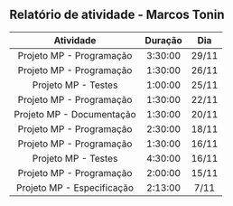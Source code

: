 
## Relatório de atividade - Marcos Tonin


Atividade  | Duração   | Dia   
:---------:| :-------: | :-------:
Projeto MP - Programação|3:30:00| 29/11 | 
Projeto MP - Programação|1:30:00| 26/11  |
Projeto MP - Testes|1:00:00| 25/11  |
Projeto MP - Programação|1:30:00| 22/11   |
Projeto MP - Documentação|1:30:00| 20/11   |
Projeto MP - Programação|2:30:00| 18/11   |
Projeto MP - Programação|1:30:00| 16/11  |
Projeto MP - Testes|4:30:00| 16/11  |
Projeto MP - Programação|2:00:00| 15/11  | 
Projeto MP - Especificação|2:13:00| 7/11  |
